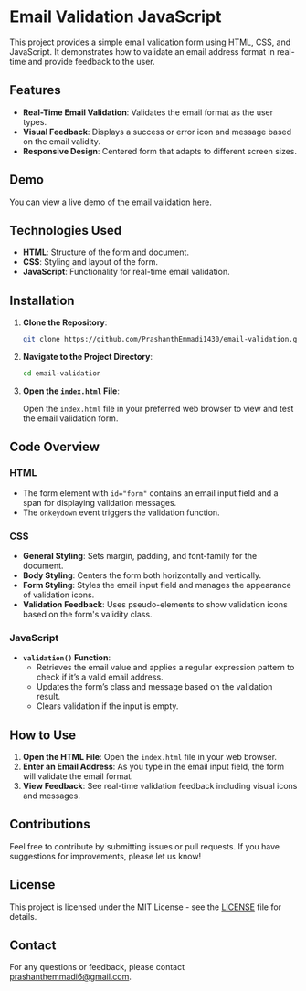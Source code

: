 # Email Validation JavaScript

This project provides a simple email validation form using HTML, CSS, and JavaScript. It demonstrates how to validate an email address format in real-time and provide feedback to the user.

## Features

- **Real-Time Email Validation**: Validates the email format as the user types.
- **Visual Feedback**: Displays a success or error icon and message based on the email validity.
- **Responsive Design**: Centered form that adapts to different screen sizes.

## Demo

You can view a live demo of the email validation [here](https://emailvalidator1430.netlify.app/).

## Technologies Used

- **HTML**: Structure of the form and document.
- **CSS**: Styling and layout of the form.
- **JavaScript**: Functionality for real-time email validation.

## Installation

1. **Clone the Repository**:

    ```bash
    git clone https://github.com/PrashanthEmmadi1430/email-validation.git
    ```

2. **Navigate to the Project Directory**:

    ```bash
    cd email-validation
    ```

3. **Open the `index.html` File**:

    Open the `index.html` file in your preferred web browser to view and test the email validation form.

## Code Overview

### HTML

- The form element with `id="form"` contains an email input field and a span for displaying validation messages.
- The `onkeydown` event triggers the validation function.

### CSS

- **General Styling**: Sets margin, padding, and font-family for the document.
- **Body Styling**: Centers the form both horizontally and vertically.
- **Form Styling**: Styles the email input field and manages the appearance of validation icons.
- **Validation Feedback**: Uses pseudo-elements to show validation icons based on the form's validity class.

### JavaScript

- **`validation()` Function**: 
  - Retrieves the email value and applies a regular expression pattern to check if it’s a valid email address.
  - Updates the form’s class and message based on the validation result.
  - Clears validation if the input is empty.

## How to Use

1. **Open the HTML File**: Open the `index.html` file in your web browser.
2. **Enter an Email Address**: As you type in the email input field, the form will validate the email format.
3. **View Feedback**: See real-time validation feedback including visual icons and messages.

## Contributions

Feel free to contribute by submitting issues or pull requests. If you have suggestions for improvements, please let us know!

## License

This project is licensed under the MIT License - see the [LICENSE](LICENSE) file for details.

## Contact

For any questions or feedback, please contact [prashanthemmadi6@gmail.com](prashanthemmadi6@gmail.com).
